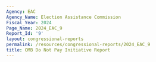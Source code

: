 ```yaml
---
Agency: EAC
Agency_Name: Election Assistance Commission
Fiscal_Year: 2024
Page_Name: 2024_EAC_9
Report_Id: '9'
layout: congressional-reports
permalink: /resources/congressional-reports/2024_EAC_9
title: OMB Do Not Pay Initiative Report
---
```

